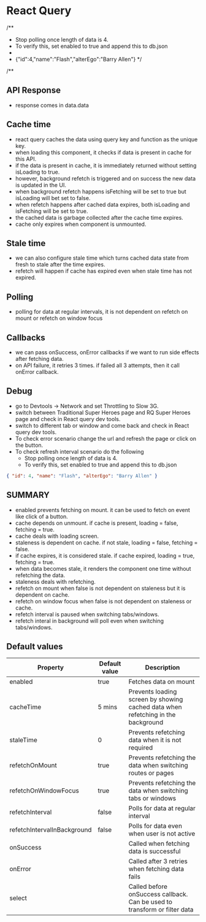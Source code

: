 # React Query

/\*\*

- Stop polling once length of data is 4.
- To verify this, set enabled to true and append this to db.json
-
- {"id":4,"name":"Flash","alterEgo":"Barry Allen"}
  \*/

/\*\*

## API Response

- response comes in data.data

## Cache time

- react query caches the data using query key and function as the unique key.
- when loading this component, it checks if data is present in cache for this API.
- if the data is present in cache, it is immediately returned without setting isLoading to true.
- however, background refetch is triggered and on success the new data is updated in the UI.
- when background refetch happens isFetching will be set to true but isLoading will bet set to false.
- when refetch happens after cached data expires, both isLoading and isFetching will be set to true.
- the cached data is garbage collected after the cache time expires.
- cache only expires when component is unmounted.

## Stale time

- we can also configure stale time which turns cached data state from fresh to stale after the time expires.
- refetch will happen if cache has expired even when stale time has not expired.

## Polling

- polling for data at regular intervals, it is not dependent on refetch on mount or refetch on window focus

## Callbacks

- we can pass onSuccess, onError callbacks if we want to run side effects after fetching data.
- on API failure, it retries 3 times. if failed all 3 attempts, then it call onError callback.

## Debug

- go to Devtools -> Network and set Throttling to Slow 3G.
- switch between Traditional Super Heroes page and RQ Super Heroes page and check in React query dev tools.
- switch to different tab or window and come back and check in React query dev tools.
- To check error scenario change the url and refresh the page or click on the button.
- To check refresh interval scenario do the following
  - Stop polling once length of data is 4.
  - To verify this, set enabled to true and append this to db.json

```json
{ "id": 4, "name": "Flash", "alterEgo": "Barry Allen" }
```

## SUMMARY

- enabled prevents fetching on mount. it can be used to fetch on event like click of a button.
- cache depends on unmount. if cache is present, loading = false, fetching = true.
- cache deals with loading screen.
- staleness is dependent on cache. if not stale, loading = false, fetching = false.
- if cache expires, it is considered stale. if cache expired, loading = true, fetching = true.
- when data becomes stale, it renders the component one time without refetching the data.
- staleness deals with refetching.
- refetch on mount when false is not dependent on staleness but it is dependent on cache.
- refetch on window focus when false is not dependent on staleness or cache.
- refetch interval is paused when switching tabs/windows.
- refetch interal in background will poll even when switching tabs/windows.

## Default values

| **Property**                | **Default value** | **Description**                                                                  |
| --------------------------- | ----------------- | -------------------------------------------------------------------------------- |
| enabled                     | true              | Fetches data on mount                                                            |
| cacheTime                   | 5 mins            | Prevents loading screen by showing cached data when refetching in the background |
| staleTime                   | 0                 | Prevents refetching data when it is not required                                 |
| refetchOnMount              | true              | Prevents refetching the data when switching routes or pages                      |
| refetchOnWindowFocus        | true              | Prevents refetching the data when switching tabs or windows                      |
| refetchInterval             | false             | Polls for data at regular interval                                               |
| refetchIntervalInBackground | false             | Polls for data even when user is not active                                      |
| onSuccess                   |                   | Called when fetching data is successful                                          |
| onError                     |                   | Called after 3 retries when fetching data fails                                  |
| select                      |                   | Called before onSuccess callback. Can be used to transform or filter data        |
